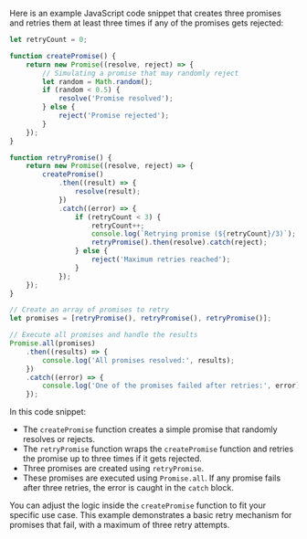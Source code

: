 Here is an example JavaScript code snippet that creates three promises and retries them at least three times if any of the promises gets rejected:

```javascript
let retryCount = 0;

function createPromise() {
    return new Promise((resolve, reject) => {
        // Simulating a promise that may randomly reject
        let random = Math.random();
        if (random < 0.5) {
            resolve('Promise resolved');
        } else {
            reject('Promise rejected');
        }
    });
}

function retryPromise() {
    return new Promise((resolve, reject) => {
        createPromise()
            .then((result) => {
                resolve(result);
            })
            .catch((error) => {
                if (retryCount < 3) {
                    retryCount++;
                    console.log(`Retrying promise (${retryCount}/3)`);
                    retryPromise().then(resolve).catch(reject);
                } else {
                    reject('Maximum retries reached');
                }
            });
    });
}

// Create an array of promises to retry
let promises = [retryPromise(), retryPromise(), retryPromise()];

// Execute all promises and handle the results
Promise.all(promises)
    .then((results) => {
        console.log('All promises resolved:', results);
    })
    .catch((error) => {
        console.log('One of the promises failed after retries:', error);
    });
```

In this code snippet:
- The `createPromise` function creates a simple promise that randomly resolves or rejects.
- The `retryPromise` function wraps the `createPromise` function and retries the promise up to three times if it gets rejected.
- Three promises are created using `retryPromise`.
- These promises are executed using `Promise.all`. If any promise fails after three retries, the error is caught in the `catch` block.

You can adjust the logic inside the `createPromise` function to fit your specific use case. This example demonstrates a basic retry mechanism for promises that fail, with a maximum of three retry attempts.
